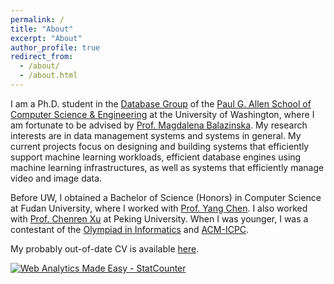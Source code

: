 ```yaml
---
permalink: /
title: "About"
excerpt: "About"
author_profile: true
redirect_from: 
  - /about/
  - /about.html
---
```


I am a Ph.D. student in the [Database Group](https://db.cs.washington.edu/) of the [Paul G. Allen School of Computer Science & Engineering](https://www.cs.washington.edu/) at the University of Washington, where I am fortunate to be advised by [Prof. Magdalena Balazinska](https://www.cs.washington.edu/people/faculty/magda). My research interests are in data management systems and systems in general. My current projects focus on designing and building systems that efficiently support machine learning workloads, efficient database engines using machine learning infrastructures, as well as systems that efficiently manage video and image data.

Before UW, I obtained a Bachelor of Science (Honors) in Computer Science at Fudan University, where I worked with [Prof. Yang Chen](https://chenyang03.wordpress.com/). I also worked with [Prof. Chenren Xu](http://soar.group/chenren/) at Peking University. When I was younger, I was a contestant of the [Olympiad in Informatics](https://en.wikipedia.org/wiki/International_Olympiad_in_Informatics) and [ACM-ICPC](https://en.wikipedia.org/wiki/International_Collegiate_Programming_Contest).

My probably out-of-date CV is available [here](https://dongheuw.github.io/files/DONGHE_CV.pdf).



<!-- Default Statcounter code for My homepage
https://dongheuw.github.io/ -->
<script type="text/javascript">
var sc_project=12398966; 
var sc_invisible=1; 
var sc_security="9f96a5a0"; 
</script>
<script type="text/javascript"
src="https://www.statcounter.com/counter/counter.js"
async></script>
<noscript><div class="statcounter"><a title="Web Analytics
Made Easy - StatCounter" href="https://statcounter.com/"
target="_blank"><img class="statcounter"
src="https://c.statcounter.com/12398966/0/9f96a5a0/1/"
alt="Web Analytics Made Easy -
StatCounter"></a></div></noscript>
<!-- End of Statcounter Code -->
